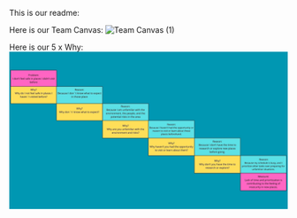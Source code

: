 This is our readme:


Here is our Team Canvas:
![Team Canvas (1)](https://github.com/user-attachments/assets/a8bbda47-6b1e-4e1b-adfc-a6c11d1f4bb1)


Here is our 5 x Why:
![5 x Why](https://github.com/Real-Projects-Digitalization/RPD-Defendo/blob/main/5xWhy.jpg)
